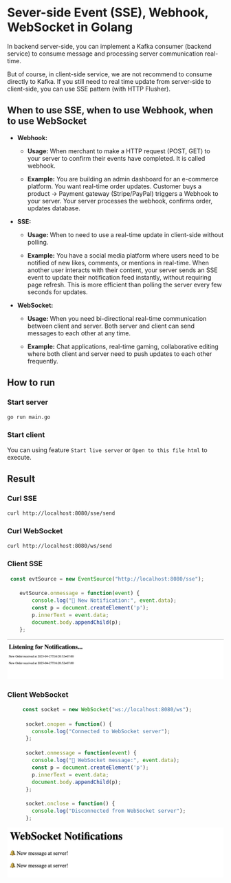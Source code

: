 # Sever-side Event (SSE), Webhook, WebSocket in Golang

In backend server-side, you can implement a Kafka consumer (backend service) to consume message and processing server communication real-time.

But of course, in client-side service, we are not recommend to consume directly to Kafka. If you still need to real time update from server-side to client-side, you can use SSE pattern (with HTTP Flusher).

## When to use SSE, when to use Webhook, when to use WebSocket

- **Webhook:** 

    - **Usage:** When merchant to make a HTTP request (POST, GET) to your server to confirm their events have completed. It is called webhook.

    - **Example:** You are building an admin dashboard for an e-commerce platform. You want real-time order updates. Customer buys a product → Payment gateway (Stripe/PayPal) triggers a Webhook to your server. Your server processes the webhook, confirms order, updates database. 

- **SSE:**

    - **Usage:** When to need to use a real-time update in client-side without polling.

    - **Example:** You have a social media platform where users need to be notified of new likes, comments, or mentions in real-time. When another user interacts with their content, your server sends an SSE event to update their notification feed instantly, without requiring page refresh. This is more efficient than polling the server every few seconds for updates.

- **WebSocket:**

    - **Usage:** When you need bi-directional real-time communication between client and server. Both server and client can send messages to each other at any time.

    - **Example:** Chat applications, real-time gaming, collaborative editing where both client and server need to push updates to each other frequently.

## How to run

### Start server

```bash
go run main.go
```

### Start client

You can using feature `Start live server` or `Open to this file html` to execute.

## Result

### Curl SSE

```bash
curl http://localhost:8080/sse/send
```

### Curl WebSocket

```bash
curl http://localhost:8080/ws/send
```

### Client SSE

```javascript
 const evtSource = new EventSource("http://localhost:8080/sse");

    evtSource.onmessage = function(event) {
        console.log("📢 New Notification:", event.data);
        const p = document.createElement('p');
        p.innerText = event.data;
        document.body.appendChild(p);
    };
```

![](/assets/sse.png)

### Client WebSocket

```javascript
     const socket = new WebSocket("ws://localhost:8080/ws");

      socket.onopen = function() {
        console.log("Connected to WebSocket server");
      };

      socket.onmessage = function(event) {
        console.log("📢 WebSocket message:", event.data);
        const p = document.createElement('p');
        p.innerText = event.data;
        document.body.appendChild(p);
      };

      socket.onclose = function() {
        console.log("Disconnected from WebSocket server");
      };
```

![](/assets/ws.png)